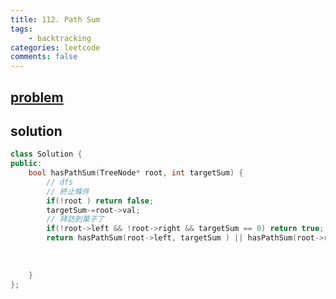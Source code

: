 ```yaml
---
title: 112. Path Sum
tags:  
    - backtracking
categories: leetcode
comments: false
---
```


## [problem](https://leetcode.com/problems/path-sum/)


## solution
```c++
class Solution {
public:
    bool hasPathSum(TreeNode* root, int targetSum) {
        // dfs
        // 終止條件
        if(!root ) return false;
        targetSum-=root->val;
        // 拜訪到葉子了
        if(!root->left && !root->right && targetSum == 0) return true;
        return hasPathSum(root->left, targetSum ) || hasPathSum(root->right, targetSum);
        
        
        
    }
};
```